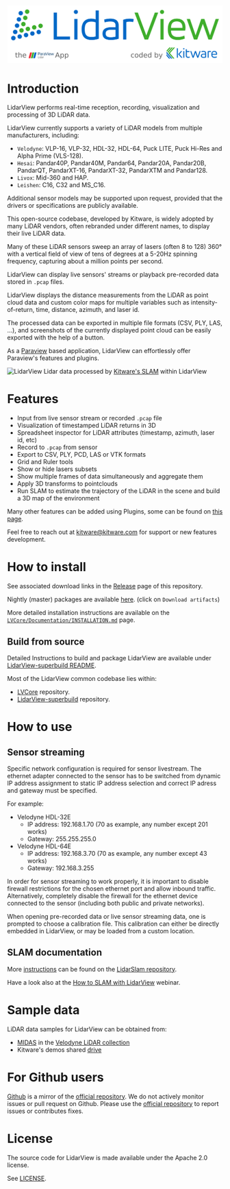 ![LidarView](Application/Client/Resources/Images/About.png)

# Introduction

LidarView performs real-time reception, recording, visualization and processing of 3D LiDAR data.

LidarView currently supports a variety of LiDAR models from multiple manufacturers, including:
- `Velodyne`: VLP-16, VLP-32, HDL-32, HDL-64, Puck LITE, Puck Hi-Res and Alpha Prime (VLS-128).
- `Hesai`: Pandar40P, Pandar40M, Pandar64, Pandar20A, Pandar20B, PandarQT, PandarXT-16, PandarXT-32, PandarXTM and Pandar128.
- `Livox`: Mid-360 and HAP.
- `Leishen`: C16, C32 and MS_C16.

Additional sensor models may be supported upon request, provided that the drivers or specifications are publicly available.

This open-source codebase, developed by Kitware, is widely adopted by many LiDAR vendors, often rebranded under different names, to display their live LiDAR data.

Many of these LiDAR sensors sweep an array of lasers (often 8 to 128) 360&deg;
with a vertical field of view of tens of degrees at a 5-20Hz spinning frequency,
capturing about a million points per second.

LidarView can display live sensors' streams or playback pre-recorded data stored in `.pcap` files.

LidarView displays the distance measurements from the LiDAR as point cloud
data and custom color maps for multiple variables such as
intensity-of-return, time, distance, azimuth, and laser id. 

The processed data can be exported in multiple file formats (CSV, PLY, LAS, ...),
and screenshots of the currently displayed point cloud can be easily exported with the help of a button.

As a [Paraview](https://www.paraview.org/) based application, LidarView can effortlessly offer Paraview's features and plugins.

![LidarView](Application/Client/Resources/Images/LidarViewExample.png)
    Lidar data processed by [Kitware's SLAM](#slam) within LidarView

# Features

- Input from live sensor stream or recorded `.pcap` file
- Visualization of timestamped LiDAR returns in 3D
- Spreadsheet inspector for LiDAR attributes (timestamp, azimuth, laser id, etc)
- Record to `.pcap` from sensor
- Export to CSV, PLY, PCD, LAS or VTK formats
- Grid and Ruler tools
- Show or hide lasers subsets
- Show multiple frames of data simultaneously and aggregate them
- Apply 3D transforms to pointclouds
- Run SLAM to estimate the trajectory of the LiDAR in the scene and build a 3D map of the environment

Many other features can be added using Plugins, some can be found on [this page](https://gitlab.kitware.com/LidarView/plugins).

Feel free to reach out at kitware@kitware.com for support or new features development.

# How to install

See associated download links in the [Release](https://gitlab.kitware.com/LidarView/lidarview/-/releases) page of this repository.

Nightly (master) packages are available [here](https://gitlab.kitware.com/LidarView/lidarview-superbuild/-/pipelines?scope=all&source=schedule&ref=master). (click on `Download artifacts`)

More detailed installation instructions are available on the [`LVCore/Documentation/INSTALLATION.md`](https://gitlab.kitware.com/LidarView/lidarview-core/-/blob/master/Documentation/INSTALLATION.md) page.

## Build from source

Detailed Instructions to build and package LidarView are available under [LidarView-superbuild README](https://gitlab.kitware.com/LidarView/lidarview-superbuild/-/blob/master/README.md).

Most of the LidarView common codebase lies within:

 * [LVCore](https://gitlab.kitware.com/LidarView/lidarview-core) repository.
 * [LidarView-superbuild](https://gitlab.kitware.com/LidarView/lidarview-superbuild) repository.

# How to use

## Sensor streaming

Specific network configuration is required for sensor livestream.
The ethernet adapter connected to the sensor has to be switched from dynamic IP address assignment to static IP address selection and correct IP adress and gateway must be specified.

For example:

* Velodyne HDL-32E
  * IP address: 192.168.1.70 (70 as example, any number except 201 works)
  * Gateway: 255.255.255.0
* Velodyne HDL-64E
  * IP address: 192.168.3.70 (70 as example, any number except 43 works)
  * Gateway: 192.168.3.255

In order for sensor streaming to work properly, it is important to
disable firewall restrictions for the chosen ethernet port and allow inbound traffic.
Alternatively, completely disable the firewall for the ethernet device connected to the sensor (including both public and private networks).

When opening pre-recorded data or live sensor streaming data,
one is prompted to choose a calibration file.
This calibration can either be directly embedded in LidarView,
or may be loaded from a custom location.

## SLAM documentation <a name="slam"></a>

More [instructions](https://gitlab.kitware.com/keu-computervision/slam/-/blob/master/paraview_wrapping/doc/How_to_SLAM_with_LidarView.md) can be found on the [LidarSlam repository](https://gitlab.kitware.com/keu-computervision/slam).

Have a look also at the [How to SLAM with LidarView](https://vimeo.com/524848891) webinar.

# Sample data

LiDAR data samples for LidarView can be obtained from:

* [MIDAS](http://www.midasplatform.org/) in the [Velodyne LiDAR collection](http://midas3.kitware.com/midas/community/29)
* Kitware's demos shared [drive](https://drive.google.com/drive/folders/1yrNUelUsjKcXdC8FH8DpXeOPTyiB_pLS?usp=sharing)

# For Github users
[Github](https://github.com/Kitware/LidarView) is a mirror of the
[official repository](https://gitlab.kitware.com/LidarView/LidarView).
We do not actively monitor issues or pull request on Github. Please use the
[official repository](https://gitlab.kitware.com/LidarView/LidarView) to report issues or contributes fixes.

# License

The source code for LidarView is made available under the Apache 2.0 license.

See [LICENSE](LICENSE).
